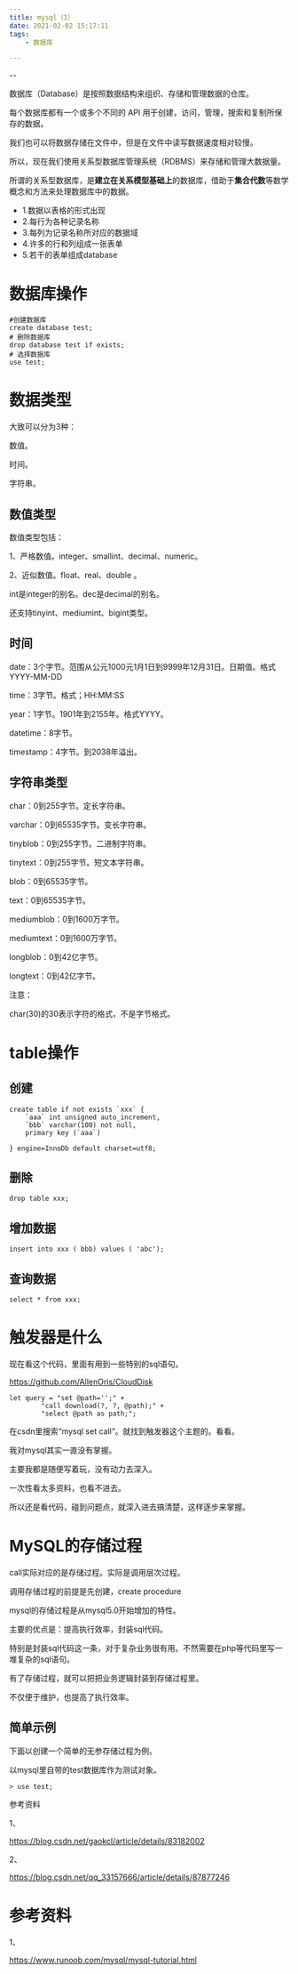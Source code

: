 ```yaml
---
title: mysql（1）
date: 2021-02-02 15:17:11
tags:
	- 数据库

---
```


--

数据库（Database）是按照数据结构来组织、存储和管理数据的仓库。

每个数据库都有一个或多个不同的 API 用于创建，访问，管理，搜索和复制所保存的数据。

我们也可以将数据存储在文件中，但是在文件中读写数据速度相对较慢。

所以，现在我们使用关系型数据库管理系统（RDBMS）来存储和管理大数据量。

所谓的关系型数据库，是**建立在关系模型基础上**的数据库，借助于**集合代数**等数学概念和方法来处理数据库中的数据。

- 1.数据以表格的形式出现
- 2.每行为各种记录名称
- 3.每列为记录名称所对应的数据域
- 4.许多的行和列组成一张表单
- 5.若干的表单组成database

# 数据库操作

```
#创建数据库
create database test;
# 删除数据库
drop database test if exists;
# 选择数据库
use test;
```

# 数据类型

大致可以分为3种：

数值。

时间。

字符串。

## 数值类型

数值类型包括：

1、严格数值。integer、smallint、decimal、numeric。

2、近似数值。float、real、double 。

int是integer的别名。dec是decimal的别名。

还支持tinyint、mediumint、bigint类型。

## 时间

date：3个字节。范围从公元1000元1月1日到9999年12月31日。日期值。格式YYYY-MM-DD

time：3字节。格式；HH:MM:SS

year：1字节。1901年到2155年。格式YYYY。

datetime：8字节。

timestamp：4字节。到2038年溢出。

## 字符串类型

char：0到255字节。定长字符串。

varchar：0到65535字节。变长字符串。

tinyblob：0到255字节。二进制字符串。

tinytext：0到255字节。短文本字符串。

blob：0到65535字节。

text：0到65535字节。

mediumblob：0到1600万字节。

mediumtext：0到1600万字节。

longblob：0到42亿字节。

longtext：0到42亿字节。

注意：

char(30)的30表示字符的格式，不是字节格式。

# table操作

## 创建

```
create table if not exists `xxx` {
	`aaa` int unsigned auto_increment,
	`bbb` varchar(100) not null,
	primary key (`aaa`)
	
} engine=InnoDb default charset=utf8;
```

## 删除

```
drop table xxx;
```

## 增加数据

```
insert into xxx ( bbb) values ( 'abc');
```

## 查询数据

```
select * from xxx;
```



# 触发器是什么

现在看这个代码，里面有用到一些特别的sql语句。

https://github.com/AllenOris/CloudDisk

```
let query = "set @path='';" +
        "call download(?, ?, @path);" +
        "select @path as path;";
```

在csdn里搜索“mysql set call“。就找到触发器这个主题的。看看。

我对mysql其实一直没有掌握。

主要我都是随便写着玩，没有动力去深入。

一次性看太多资料，也看不进去。

所以还是看代码，碰到问题点，就深入进去搞清楚，这样逐步来掌握。



# MySQL的存储过程

call实际对应的是存储过程。实际是调用层次过程。

调用存储过程的前提是先创建，create procedure 

mysql的存储过程是从mysql5.0开始增加的特性。

主要的优点是：提高执行效率，封装sql代码。

特别是封装sql代码这一条，对于复杂业务很有用。不然需要在php等代码里写一堆复杂的sql语句。

有了存储过程，就可以把把业务逻辑封装到存储过程里。

不仅便于维护，也提高了执行效率。

## 简单示例

下面以创建一个简单的无参存储过程为例。

以mysql里自带的test数据库作为测试对象。

```
> use test;

```







参考资料

1、

https://blog.csdn.net/gaokcl/article/details/83182002

2、

https://blog.csdn.net/qq_33157666/article/details/87877246

# 参考资料

1、

https://www.runoob.com/mysql/mysql-tutorial.html